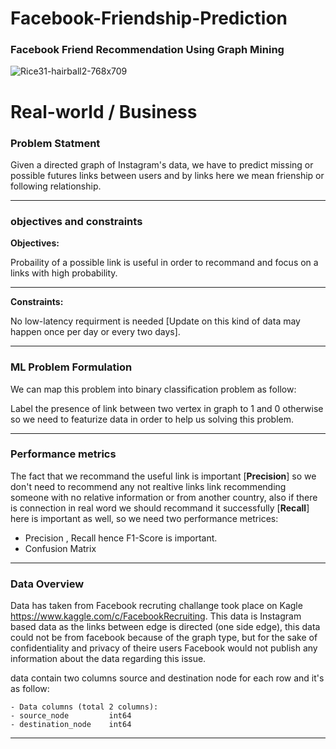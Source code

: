 # Facebook-Friendship-Prediction
### Facebook Friend Recommendation Using Graph Mining

![Rice31-hairball2-768x709](https://user-images.githubusercontent.com/91129320/148690128-0abd9e71-6735-4c1e-82c0-c8b52ada8dc9.png)


# Real-world / Business

### Problem Statment

Given a directed graph of Instagram's data, we have to predict missing or possible futures links between users and by links here we mean frienship or following relationship.

*****************************

### objectives and constraints

**Objectives:**


Probaility of a possible link is useful in order to recommand and focus on a links with high probability.


*****************************

**Constraints:**

No low-latency requirment is needed [Update on this kind of data may happen once per day or every two days].

*****************************

### ML Problem Formulation


We can map this problem into binary classification problem as follow:

Label the presence of link between two vertex in graph to 1 and 0 otherwise so we need to featurize data in order to help us solving this problem.

*****************************

### Performance metrics

The fact that we recommand the useful link is important [**Precision**] so we don't need to recommend any not realtive links link recommending someone with no relative information or from another country, also if there is connection in real word we should recommand it successfully [**Recall**] here is important as well, so we need two performance metrices:


*   Precision , Recall hence F1-Score is important.
*   Confusion Matrix

*****************************

### Data Overview

Data has taken from Facebook recruting challange took place on Kagle https://www.kaggle.com/c/FacebookRecruiting.
This data is Instagram based data as the links between edge is directed (one side edge), this data could not be from facebook because of the graph type, but for the sake of confidentiality and privacy of theire users Facebook would not publish any information about the data regarding this issue.

data contain two columns source and destination node for each row and it's as follow:
    
    - Data columns (total 2 columns):  
    - source_node         int64  
    - destination_node    int64 

*****************************
